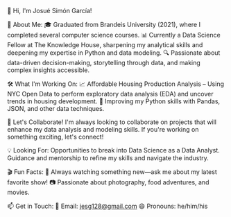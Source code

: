👋 Hi, I'm Josué Simón García!

🚀 About Me:
🎓 Graduated from Brandeis University (2021), where I completed several computer science courses.
📊 Currently a Data Science Fellow at The Knowledge House, sharpening my analytical skills and deepening my expertise in Python and data modeling.
🔍 Passionate about data-driven decision-making, storytelling through data, and making complex insights accessible.

🛠️ What I'm Working On:
📈 Affordable Housing Production Analysis – Using NYC Open Data to perform exploratory data analysis (EDA) and uncover trends in housing development.
🐍 Improving my Python skills with Pandas, JSON, and other data techniques.

🤝 Let's Collaborate!
I'm always looking to collaborate on projects that will enhance my data analysis and modeling skills. If you're working on something exciting, let's connect!

💡 Looking For:
Opportunities to break into Data Science as a Data Analyst.
Guidance and mentorship to refine my skills and navigate the industry.

🎬 Fun Facts:
💬 Always watching something new—ask me about my latest favorite show!
📷 Passionate about photography, food adventures, and movies.

📫 Get in Touch:
📧 Email: jesg128@gmail.com
😄 Pronouns: he/him/his
